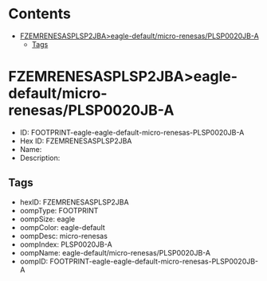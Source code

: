 



Contents
========

* [FZEMRENESASPLSP2JBA>eagle-default/micro-renesas/PLSP0020JB-A](#fzemrenesasplsp2jbaeagle-defaultmicro-renesasplsp0020jb-a)
	* [Tags](#tags)

# FZEMRENESASPLSP2JBA>eagle-default/micro-renesas/PLSP0020JB-A

- ID: FOOTPRINT-eagle-eagle-default-micro-renesas-PLSP0020JB-A
- Hex ID: FZEMRENESASPLSP2JBA
- Name: 
- Description: 

## Tags

- hexID: FZEMRENESASPLSP2JBA
- oompType: FOOTPRINT
- oompSize: eagle
- oompColor: eagle-default
- oompDesc: micro-renesas
- oompIndex: PLSP0020JB-A
- oompName: eagle-default/micro-renesas/PLSP0020JB-A
- oompID: FOOTPRINT-eagle-eagle-default-micro-renesas-PLSP0020JB-A
